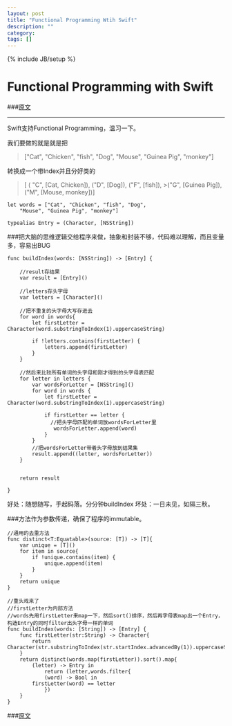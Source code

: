 ```yaml
---
layout: post
title: "Functional Programming Wtih Swift"
description: ""
category: 
tags: []
---
```

{% include JB/setup %}


Functional Programming with Swift
=====================


###[原文](http://www.raywenderlich.com/82599/swift-functional-programming-tutorial)


-------------------------------------------------

Swift支持Functional Programming，温习一下。

我们要做的就是就是把

> ["Cat", "Chicken", "fish", "Dog",
>    "Mouse", "Guinea Pig", "monkey"]

转换成一个带Index并且分好类的

>[
(
"C", [Cat, Chicken]), ("D", [Dog]), ("F", [fish]), >("G", [Guinea Pig]), ("M", [Mouse, monkey])]

```
let words = ["Cat", "Chicken", "fish", "Dog",
    "Mouse", "Guinea Pig", "monkey"]

typealias Entry = (Character, [NSString])
```

###把大脑的思维逻辑交给程序来做，抽象和封装不够，代码难以理解，而且变量多，容易出BUG
```
func buildIndex(words: [NSString]) -> [Entry] {

    //result存结果
    var result = [Entry]()
    
    //letters存头字母
    var letters = [Character]()
    
    //把不重复的头字母大写存进去
    for word in words{
        let firstLetter = Character(word.substringToIndex(1).uppercaseString)
    
        if !letters.contains(firstLetter) {
            letters.append(firstLetter)
        }
    }
    
    //然后来比较所有单词的头字母和刚才得到的头字母表匹配
    for letter in letters {
        var wordsForLetter = [NSString]()
        for word in words {
            let firstLetter = Character(word.substringToIndex(1).uppercaseString)
            
            if firstLetter == letter {
              //把头字母匹配的单词放wordsForLetter里
               wordsForLetter.append(word)
            }
        }
        //把wordsForLetter带着头字母放到结果集
        result.append((letter, wordsForLetter))
    }
    
    
    return result

}
```

好处：随想随写，手起码落。分分钟buildIndex
坏处：一日未见，如隔三秋。



###方法作为参数传递，确保了程序的immutable。


```
//通用的去重方法
func distinct<T:Equatable>(source: [T]) -> [T]{
    var unique = [T]()
    for item in source{
        if !unique.contains(item) {
            unique.append(item)
        }
    }
    return unique
}

//重头戏来了
//firstLetter为内部方法
//words先用firstLetter来map一下，然后sort()排序，然后再字母表map出一个Entry，构造Entry的同时filter出头字母一样的单词
func buildIndex(words: [String]) -> [Entry] {
    func firstLetter(str:String) -> Character{
        return Character(str.substringToIndex(str.startIndex.advancedBy(1)).uppercaseString)
    }
    return distinct(words.map(firstLetter)).sort().map{
        (letter) -> Entry in
            return (letter,words.filter{
            (word) -> Bool in
        firstLetter(word) == letter
            })
    }
}
```
###[原文](http://www.raywenderlich.com/82599/swift-functional-programming-tutorial)
